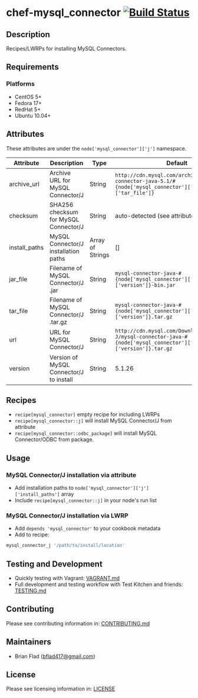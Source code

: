 # chef-mysql_connector [![Build Status](https://secure.travis-ci.org/bflad/chef-mysql_connector.png?branch=master)](http://travis-ci.org/bflad/chef-mysql_connector)

## Description

Recipes/LWRPs for installing MySQL Connectors.

## Requirements

### Platforms

* CentOS 5+
* Fedora 17+
* RedHat 5+
* Ubuntu 10.04+

## Attributes

These attributes are under the `node['mysql_connector']['j']` namespace.

Attribute | Description | Type | Default
----------|-------------|------|--------
archive_url | Archive URL for MySQL Connector/J | String | `http://cdn.mysql.com/archives/mysql-connector-java-5.1/#{node['mysql_connector']['j']['tar_file']}`
checksum | SHA256 checksum for MySQL Connector/J | String | auto-detected (see attributes/default.rb)
install_paths | MySQL Connector/J installation paths | Array of Strings | []
jar_file | Filename of MySQL Connector/J .jar | String | `mysql-connector-java-#{node['mysql_connector']['j']['version']}-bin.jar`
tar_file | Filename of MySQL Connector/J .tar.gz | String | `mysql-connector-java-#{node['mysql_connector']['j']['version']}.tar.gz`
url | URL for MySQL Connector/J | String | `http://cdn.mysql.com/Downloads/Connector-J/mysql-connector-java-#{node['mysql_connector']['j']['version']}.tar.gz`
version | Version of MySQL Connector/J to install | String | 5.1.26

## Recipes

* `recipe[mysql_connector]` empty recipe for including LWRPs
* `recipe[mysql_connector::j]` will install MySQL Connector/J from attribute
* `recipe[mysql_connector::odbc_package]` will install MySQL Connector/ODBC from package.

## Usage

### MySQL Connector/J installation via attribute

* Add installation paths to `node['mysql_connector']['j']['install_paths']`
  array
* Include `recipe[mysql_connector::j]` in your node's run list

### MySQL Connector/J installation via LWRP

* Add `depends 'mysql_connector'` to your cookbook metadata
* Add to recipe:

```ruby
mysql_connector_j '/path/to/install/location'
```

## Testing and Development

* Quickly testing with Vagrant: [VAGRANT.md](VAGRANT.md)
* Full development and testing workflow with Test Kitchen and friends: [TESTING.md](TESTING.md)

## Contributing

Please see contributing information in: [CONTRIBUTING.md](CONTRIBUTING.md)

## Maintainers

* Brian Flad (<bflad417@gmail.com>)

## License

Please see licensing information in: [LICENSE](LICENSE)

